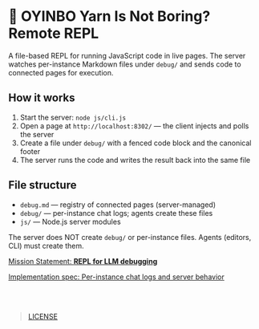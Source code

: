 # 🍯 **O**YINBO **Y**arn **I**s **N**ot **Bo**ring? Remote REPL

A file-based REPL for running JavaScript code in live pages. The server watches per-instance Markdown files under `debug/` and sends code to connected pages for execution.

## How it works

1. Start the server: `node js/cli.js`
2. Open a page at `http://localhost:8302/` — the client injects and polls the server
3. Create a file under `debug/` with a fenced code block and the canonical footer
4. The server runs the code and writes the result back into the same file

## File structure

- `debug.md` — registry of connected pages (server-managed)
- `debug/` — per-instance chat logs; agents create these files
- `js/` — Node.js server modules

The server does NOT create `debug/` or per-instance files. Agents (editors, CLI) must create them.

[Mission Statement: **REPL for LLM debugging**](docs/0-mission.md)

[Implementation spec: Per-instance chat logs and server behavior](docs/1-jsrepl.md)

<br><br>

> [LICENSE](LICENSE)

